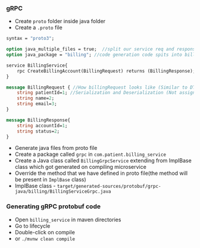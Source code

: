 ### gRPC
- Create `proto` folder inside java folder
- Create a `.proto` file

```protobuf
syntax = "proto3";

option java_multiple_files = true;  //split our service req and response files into separate files, by default code generation will be in single folder
option java_package = "billing"; //code generation code spits into billing package

service BillingService{
    rpc CreateBillingAccount(BillingRequest) returns (BillingResponse);; //rpc is the protocol, CreateBillingAccount-method
}

message BillingRequest { //How billingRequest looks like (Similar to DTO)
    string patientId=1; //Serialization and Deserialization (Not assigning)
    string name=2;
    string email=3;
}

message BillingResponse{
    string accountId=1;
    string status=2;
}
```
- Generate java files from proto file
- Create a package called `grpc` in `com.patient.billing_service`
- Create a Java class called `BillingGrpcService` extending from ImplBase class which got generated on compiling microservice
- Override the method that we have defined in proto file(the method will be present in `ImplBase` class)
- ImplBase class - `target/generated-sources/protobuf/grpc-java/billing/BillingServiceGrpc.java`

### Generating gRPC protobuf code
- Open `billing_service` in maven directories
- Go to lifecycle
- Double-click on compile
- or `./mvnw clean compile`